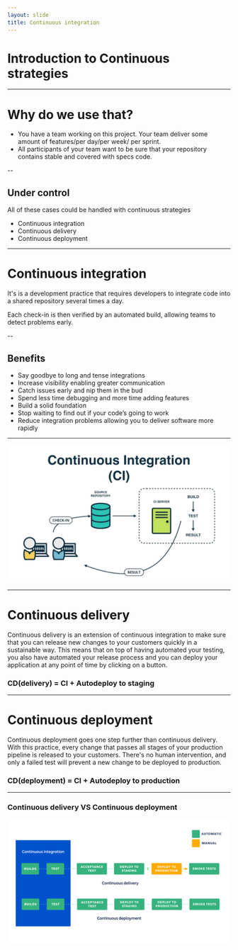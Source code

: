 ```yaml
---
layout: slide
title: Continuous integration
---
```


# Introduction to Continuous strategies

---

# Why do we use that?

-  You have a team working on this project. Your team deliver some amount of features/per day/per week/ per sprint.
-  All participants of your team want to be sure that your repository contains stable and covered with specs code.

--

## Under control
All of these cases could be handled with continuous strategies

- Continuous integration
- Continuous delivery
- Continuous deployment 

---
# Continuous integration
It's is a development practice that requires developers to integrate code into a shared repository several times a day.

Each check-in is then verified by an automated build, allowing teams to detect problems early.

--

## Benefits

- Say goodbye to long and tense integrations
- Increase visibility enabling greater communication
- Catch issues early and nip them in the bud
- Spend less time debugging and more time adding features
- Build a solid foundation
- Stop waiting to find out if your code’s going to work
- Reduce integration problems allowing you to deliver software more rapidly

---

![](/assets/images/ci.jpg)

---

# Continuous delivery
Continuous delivery is an extension of continuous integration to make sure that you can release new changes to your customers quickly in a sustainable way. This means that on top of having automated your testing, you also have automated your release process and you can deploy your application at any point of time by clicking on a button.

### CD(delivery) = CI + Autodeploy to staging


---

# Continuous deployment
Continuous deployment goes one step further than continuous delivery. With this practice, every change that passes all stages of your production pipeline is released to your customers. There's no human intervention, and only a failed test will prevent a new change to be deployed to production.

### CD(deployment) = CI + Autodeploy to production

---

### Continuous delivery VS Continuous deployment

![](/assets/images/ci_vs_cd.png)